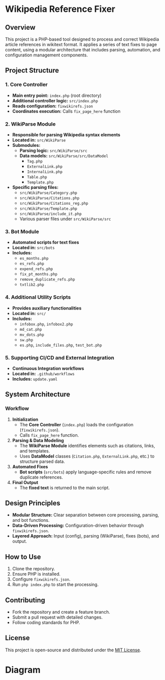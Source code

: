 # Wikipedia Reference Fixer

## Overview
This project is a PHP-based tool designed to process and correct Wikipedia article references in wikitext format. It applies a series of text fixes to page content, using a modular architecture that includes parsing, automation, and configuration management components.

## Project Structure

### 1. Core Controller
- **Main entry point:** `index.php` (root directory)
- **Additional controller logic:** `src/index.php`
- **Reads configuration:** `fixwikirefs.json`
- **Coordinates execution:** Calls `fix_page_here` function

### 2. WikiParse Module
- **Responsible for parsing Wikipedia syntax elements**
- **Located in:** `src/WikiParse`
- **Submodules:**
  - **Parsing logic:** `src/WikiParse/src`
  - **Data models:** `src/WikiParse/src/DataModel`
    - `Tag.php`
    - `ExternalLink.php`
    - `InternalLink.php`
    - `Table.php`
    - `Template.php`
- **Specific parsing files:**
  - `src/WikiParse/Category.php`
  - `src/WikiParse/Citations.php`
  - `src/WikiParse/Citations_reg.php`
  - `src/WikiParse/Template.php`
  - `src/WikiParse/include_it.php`
  - Various parser files under `src/WikiParse/src`

### 3. Bot Module
- **Automated scripts for text fixes**
- **Located in:** `src/bots`
- **Includes:**
  - `es_months.php`
  - `es_refs.php`
  - `expend_refs.php`
  - `fix_pt_months.php`
  - `remove_duplicate_refs.php`
  - `txtlib2.php`

### 4. Additional Utility Scripts
- **Provides auxiliary functionalities**
- **Located in:** `src/`
- **Includes:**
  - `infobox.php`, `infobox2.php`
  - `md_cat.php`
  - `mv_dots.php`
  - `sw.php`
  - `es.php`, `include_files.php`, `test_bot.php`

### 5. Supporting CI/CD and External Integration
- **Continuous Integration workflows**
- **Located in:** `.github/workflows`
- **Includes:** `update.yaml`

## System Architecture
### Workflow
1. **Initialization**
   - The **Core Controller** (`index.php`) loads the configuration (`fixwikirefs.json`).
   - Calls `fix_page_here` function.
2. **Parsing & Data Modeling**
   - The **WikiParse Module** identifies elements such as citations, links, and templates.
   - Uses **DataModel** classes (`Citation.php`, `ExternalLink.php`, etc.) to structure parsed data.
3. **Automated Fixes**
   - **Bot scripts** (`src/bots`) apply language-specific rules and remove duplicate references.
4. **Final Output**
   - The **fixed text** is returned to the main script.

## Design Principles
- **Modular Structure:** Clear separation between core processing, parsing, and bot functions.
- **Data-Driven Processing:** Configuration-driven behavior through `fixwikirefs.json`.
- **Layered Approach:** Input (config), parsing (WikiParse), fixes (bots), and output.

## How to Use
1. Clone the repository.
2. Ensure PHP is installed.
3. Configure `fixwikirefs.json`.
4. Run `php index.php` to start the processing.

## Contributing
- Fork the repository and create a feature branch.
- Submit a pull request with detailed changes.
- Follow coding standards for PHP.

## License
This project is open-source and distributed under the [MIT License](LICENSE).

# Diagram

